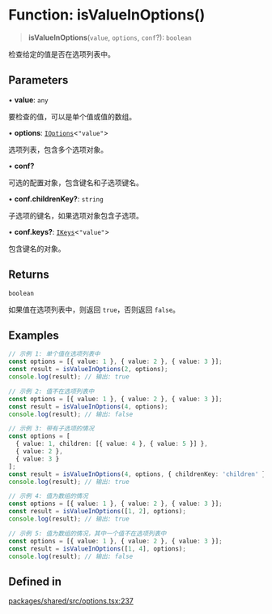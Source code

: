 # Function: isValueInOptions()

> **isValueInOptions**(`value`, `options`, `conf`?): `boolean`

检查给定的值是否在选项列表中。

## Parameters

• **value**: `any`

要检查的值，可以是单个值或值的数组。

• **options**: [`IOptions`](../type-aliases/IOptions.md)\<`"value"`\>

选项列表，包含多个选项对象。

• **conf?**

可选的配置对象，包含键名和子选项键名。

• **conf.childrenKey?**: `string`

子选项的键名，如果选项对象包含子选项。

• **conf.keys?**: [`IKeys`](../type-aliases/IKeys.md)\<`"value"`\>

包含键名的对象。

## Returns

`boolean`

如果值在选项列表中，则返回 `true`，否则返回 `false`。

## Examples

```ts
// 示例 1: 单个值在选项列表中
const options = [{ value: 1 }, { value: 2 }, { value: 3 }];
const result = isValueInOptions(2, options);
console.log(result); // 输出: true
```

```ts
// 示例 2: 值不在选项列表中
const options = [{ value: 1 }, { value: 2 }, { value: 3 }];
const result = isValueInOptions(4, options);
console.log(result); // 输出: false
```

```ts
// 示例 3: 带有子选项的情况
const options = [
  { value: 1, children: [{ value: 4 }, { value: 5 }] },
  { value: 2 },
  { value: 3 }
];
const result = isValueInOptions(4, options, { childrenKey: 'children' });
console.log(result); // 输出: true
```

```ts
// 示例 4: 值为数组的情况
const options = [{ value: 1 }, { value: 2 }, { value: 3 }];
const result = isValueInOptions([1, 2], options);
console.log(result); // 输出: true
```

```ts
// 示例 5: 值为数组的情况，其中一个值不在选项列表中
const options = [{ value: 1 }, { value: 2 }, { value: 3 }];
const result = isValueInOptions([1, 4], options);
console.log(result); // 输出: false
```

## Defined in

[packages/shared/src/options.tsx:237](https://github.com/yimoka/frontend/blob/b3e03ee786f624575c621abcdf4ca6391a862316/packages/shared/src/options.tsx#L237)
